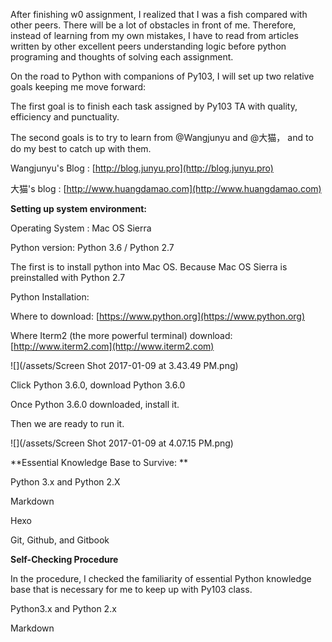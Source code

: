 After finishing w0 assignment, I realized that I was a fish compared with other peers. There will be a lot of obstacles in front of me. Therefore,  instead of learning from my own mistakes, I have to read from articles written by other excellent peers understanding logic before python programing and thoughts of solving each assignment.

On the road to Python with companions of Py103, I will set up two relative goals keeping me move forward:

The first goal is to finish each task assigned by Py103 TA with quality, efficiency and punctuality.

The second goals is to try to learn from @Wangjunyu and @大猫， and to do my best to catch up with them.

Wangjunyu's Blog : [http://blog.junyu.pro](http://blog.junyu.pro)

大猫's blog : [http://www.huangdamao.com](http://www.huangdamao.com)

**Setting up system environment:**

Operating System : Mac OS Sierra

Python version: Python 3.6 / Python 2.7

The first is to install python into Mac OS. Because Mac OS Sierra is preinstalled with Python 2.7

Python Installation:

Where to download:  [https://www.python.org](https://www.python.org)

Where Iterm2 \(the more powerful terminal\) download: [http://www.iterm2.com](http://www.iterm2.com)

![](/assets/Screen Shot 2017-01-09 at 3.43.49 PM.png)

Click Python 3.6.0, download Python 3.6.0

Once Python 3.6.0 downloaded, install it.

Then we are ready to run it.

![](/assets/Screen Shot 2017-01-09 at 4.07.15 PM.png)

**Essential Knowledge Base to Survive: **

Python 3.x and Python 2.X

Markdown

Hexo

Git, Github, and Gitbook

**Self-Checking Procedure**

In the procedure, I checked the familiarity of essential Python knowledge base that is necessary for me to keep up with Py103 class.

Python3.x and Python 2.x

Markdown


